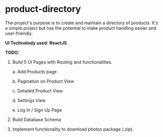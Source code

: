 # product-directory

The project's purpose is to create and maintain a directory of products. 
It's a simple project but has the potential to make product handling easier and user-friendly.

**UI Technolody used: ReactJS**

**TODO:**

 1. Build 5 UI Pages with Routing and functionalities. 

	 a. Add Products page

	 b. Pagination on Product View

	 c. Detailed Product View

	 d. Settings View

	 e. Log In / Sign Up Page 
	 
2. Build Database Schema

3. Implement functionality to download photos package (.zip).


